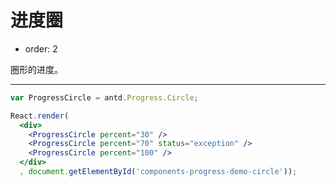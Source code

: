 # 进度圈

- order: 2

圈形的进度。

---

````jsx
var ProgressCircle = antd.Progress.Circle;

React.render(
  <div>
    <ProgressCircle percent="30" />
    <ProgressCircle percent="70" status="exception" />
    <ProgressCircle percent="100" />
  </div>
  , document.getElementById('components-progress-demo-circle'));
````

<style>
.ant-progress-circle-wrap,
.ant-progress-line-wrap {
  margin-right: 8px;
  margin-bottom: 5px;
}
</style>
